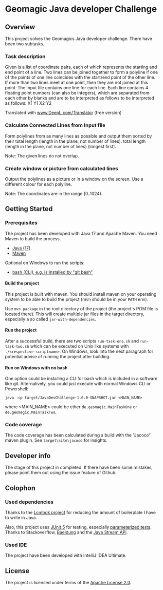 # Geomagic Java developer Challenge
## Overview

This project solves the Geomagics Java developer challenge.
There have been two subtasks.

### Task description

Given is a list of coordinate pairs, each of which represents the starting and end point of a line. Two lines can be joined together to form a polyline if one of the
points of one line coincides with the start/end point of the other line.
If more than two lines meet at one point, then they are not joined at this point.
The input file contains one line for each line. Each line contains 4 floating point numbers
(can also be integers), which are separated from each other by blanks and are to be interpreted as follows
to be interpreted as follows: X1 Y1 X2 Y2

Translated with www.DeepL.com/Translator (free version)

### Calculate Connected Lines from Input file 

Form polylines from as many lines as possible and output them sorted by their total length (length in the plane, not number of lines).
total length (length in the plane, not number of lines) (longest first).

Note: The given lines do not overlap.

### Create window or picture from calculated lines
Output the polylines as a picture or in a window on the screen. Use
a different colour for each polyline.

Note: The coordinates are in the range [0..1024).

## Getting Started

### Prerequisites
The project has been developed with Java 17 and Apache Maven.
You need Maven to build the process.

- [Java (17)](https://openjdk.java.net/)
- [Maven](https://maven.apache.org/download.cgi)

Optional on Windows to run the scripts:

- [bash (CLI), e.g. is installed by "git bash"](https://git-scm.com/downloads)

#### Build the project
This project is built with maven. 
You should install maven on your operating system to be able to build the project
(mvn should be in your `PATH` env).

Use `mvn package` in the root directory of the project 
(the project's POM file is located there). 
This will create multiple jar files in the target directory, especially a so called `jar-with-dependencies`.

#### Run the project
After a successful build, there are two scripts `run-task-one.sh` and `run-task-two.sh` which can be
executed on Unix like systems with `./<respective-scriptname>`. 
On Windows, look into the next paragraph for potential advise of running the project after building.

#### Run on Windows with no bash
One option could be installing a CLI for bash which is included in a software like git.
Alternatively, you could just execute with normal Windows CLI or Powershell:

`java -cp target/JavaDevChallenge-1.0.0-SNAPSHOT.jar <MAIN_NAME>`

where <MAIN_NAME> could be ether `de.geomagic.MainTaskOne` or `de.geomagic.MainTaskTwo`.

### Code coverage

The code coverage has been calculated during a build with the "Jacoco" maven plugin.
See `target\site\jacoco` for insights.


## Developer info

The stage of this project in completed. If there have been some mistakes, please point them out using the issue feature of Github. 

## Colophon

### Used dependencies

Thanks to the [Lombok project](https://projectlombok.org/) 
for reducing the amount of boilerplate I have to write in Java.

Also, this project uses [JUnit 5](https://junit.org/junit5/) for testing, especially [parameterized tests](https://www.baeldung.com/parameterized-tests-junit-5).
Thanks to Stackoverflow, [Baeldung](https://www.baeldung.com/) and the [Java Stream API](https://www.baeldung.com/java-8-streams). 

### Used IDE
The project have been developed with IntelliJ IDEA Ultimate. 

## License

The project is licensed under terms of the [Apache License 2.0](http://www.apache.org/licenses/LICENSE-2.0.html).
